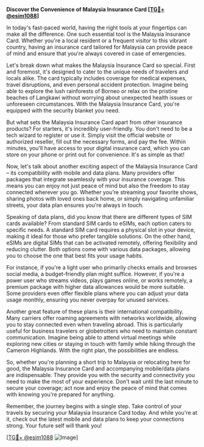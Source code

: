 **Discover the Convenience of Malaysia Insurance Card [[TG💪+ @esim1088](https://t.me/s/esim1088)]**

In today's fast-paced world, having the right tools at your fingertips can make all the difference. One such essential tool is the Malaysia Insurance Card. Whether you're a local resident or a frequent visitor to this vibrant country, having an insurance card tailored for Malaysia can provide peace of mind and ensure that you're always covered in case of emergencies.

Let's break down what makes the Malaysia Insurance Card so special. First and foremost, it's designed to cater to the unique needs of travelers and locals alike. The card typically includes coverage for medical expenses, travel disruptions, and even personal accident protection. Imagine being able to explore the lush rainforests of Borneo or relax on the pristine beaches of Langkawi without worrying about unexpected health issues or unforeseen circumstances. With the Malaysia Insurance Card, you're equipped with the security blanket you need.

But what sets the Malaysia Insurance Card apart from other insurance products? For starters, it's incredibly user-friendly. You don't need to be a tech wizard to register or use it. Simply visit the official website or authorized reseller, fill out the necessary forms, and pay the fee. Within minutes, you'll have access to your digital insurance card, which you can store on your phone or print out for convenience. It's as simple as that!

Now, let's talk about another exciting aspect of the Malaysia Insurance Card – its compatibility with mobile and data plans. Many providers offer packages that integrate seamlessly with your insurance coverage. This means you can enjoy not just peace of mind but also the freedom to stay connected wherever you go. Whether you're streaming your favorite shows, sharing photos with loved ones back home, or simply navigating unfamiliar streets, your data plan ensures you're always in touch.

Speaking of data plans, did you know that there are different types of SIM cards available? From standard SIM cards to eSIMs, each option caters to specific needs. A standard SIM card requires a physical slot in your device, making it ideal for those who prefer tangible solutions. On the other hand, eSIMs are digital SIMs that can be activated remotely, offering flexibility and reducing clutter. Both options come with various data packages, allowing you to choose the one that best fits your usage habits.

For instance, if you're a light user who primarily checks emails and browses social media, a budget-friendly plan might suffice. However, if you're a power user who streams videos, plays games online, or works remotely, a premium package with higher data allowances would be more suitable. Some providers even offer flexible plans where you can adjust your data usage monthly, ensuring you never overpay for unused services.

Another great feature of these plans is their international compatibility. Many carriers offer roaming agreements with networks worldwide, allowing you to stay connected even when traveling abroad. This is particularly useful for business travelers or globetrotters who need to maintain constant communication. Imagine being able to attend virtual meetings while exploring new cities or staying in touch with family while hiking through the Cameron Highlands. With the right plan, the possibilities are endless.

So, whether you're planning a short trip to Malaysia or relocating here for good, the Malaysia Insurance Card and accompanying mobile/data plans are indispensable. They provide you with the security and connectivity you need to make the most of your experience. Don't wait until the last minute to secure your coverage; act now and enjoy the peace of mind that comes with knowing you're prepared for anything.

Remember, the journey begins with a single step. Take control of your travels by securing your Malaysia Insurance Card today. And while you're at it, check out the latest mobile and data plans to keep your connections strong. Your future self will thank you!

[[TG💪+ @esim1088](https://t.me/s/esim1088) ![Image](https://i.postimg.cc/Y0z9fWf4/image.png)]